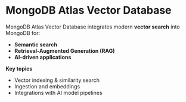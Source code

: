 # MongoDB Atlas Vector Database

MongoDB Atlas Vector Database integrates modern **vector search** into MongoDB for:
- **Semantic search**
- **Retrieval-Augmented Generation (RAG)**
- **AI-driven applications**

**Key topics**
- Vector indexing & similarity search
- Ingestion and embeddings
- Integrations with AI model pipelines
